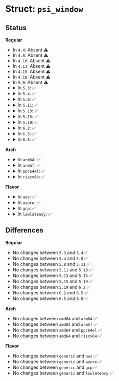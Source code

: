 # Struct: <code>psi_window</code>

## Status
<b>Regular</b>
<ul>
<li>
In <code>4.4</code>: Absent ⚠️
</li>
<li>
In <code>4.8</code>: Absent ⚠️
</li>
<li>
In <code>4.10</code>: Absent ⚠️
</li>
<li>
In <code>4.13</code>: Absent ⚠️
</li>
<li>
In <code>4.15</code>: Absent ⚠️
</li>
<li>
In <code>4.18</code>: Absent ⚠️
</li>
<li>
In <code>5.0</code>: Absent ⚠️
</li>
<li>
<details>
<summary>In <code>5.3</code>: ✅</summary>

```c
struct psi_window {
    u64 size;
    u64 start_time;
    u64 start_value;
    u64 prev_growth;
};
```
</details>
</li>
<li>
<details>
<summary>In <code>5.4</code>: ✅</summary>

```c
struct psi_window {
    u64 size;
    u64 start_time;
    u64 start_value;
    u64 prev_growth;
};
```
</details>
</li>
<li>
<details>
<summary>In <code>5.8</code>: ✅</summary>

```c
struct psi_window {
    u64 size;
    u64 start_time;
    u64 start_value;
    u64 prev_growth;
};
```
</details>
</li>
<li>
<details>
<summary>In <code>5.11</code>: ✅</summary>

```c
struct psi_window {
    u64 size;
    u64 start_time;
    u64 start_value;
    u64 prev_growth;
};
```
</details>
</li>
<li>
<details>
<summary>In <code>5.13</code>: ✅</summary>

```c
struct psi_window {
    u64 size;
    u64 start_time;
    u64 start_value;
    u64 prev_growth;
};
```
</details>
</li>
<li>
<details>
<summary>In <code>5.15</code>: ✅</summary>

```c
struct psi_window {
    u64 size;
    u64 start_time;
    u64 start_value;
    u64 prev_growth;
};
```
</details>
</li>
<li>
<details>
<summary>In <code>5.19</code>: ✅</summary>

```c
struct psi_window {
    u64 size;
    u64 start_time;
    u64 start_value;
    u64 prev_growth;
};
```
</details>
</li>
<li>
<details>
<summary>In <code>6.2</code>: ✅</summary>

```c
struct psi_window {
    u64 size;
    u64 start_time;
    u64 start_value;
    u64 prev_growth;
};
```
</details>
</li>
<li>
<details>
<summary>In <code>6.5</code>: ✅</summary>

```c
struct psi_window {
    u64 size;
    u64 start_time;
    u64 start_value;
    u64 prev_growth;
};
```
</details>
</li>
<li>
<details>
<summary>In <code>6.8</code>: ✅</summary>

```c
struct psi_window {
    u64 size;
    u64 start_time;
    u64 start_value;
    u64 prev_growth;
};
```
</details>
</li>
</ul>
<b>Arch</b>
<ul>
<li>
<details>
<summary>In <code>arm64</code>: ✅</summary>

```c
struct psi_window {
    u64 size;
    u64 start_time;
    u64 start_value;
    u64 prev_growth;
};
```
</details>
</li>
<li>
<details>
<summary>In <code>armhf</code>: ✅</summary>

```c
struct psi_window {
    u64 size;
    u64 start_time;
    u64 start_value;
    u64 prev_growth;
};
```
</details>
</li>
<li>
<details>
<summary>In <code>ppc64el</code>: ✅</summary>

```c
struct psi_window {
    u64 size;
    u64 start_time;
    u64 start_value;
    u64 prev_growth;
};
```
</details>
</li>
<li>
<details>
<summary>In <code>riscv64</code>: ✅</summary>

```c
struct psi_window {
    u64 size;
    u64 start_time;
    u64 start_value;
    u64 prev_growth;
};
```
</details>
</li>
</ul>
<b>Flavor</b>
<ul>
<li>
<details>
<summary>In <code>aws</code>: ✅</summary>

```c
struct psi_window {
    u64 size;
    u64 start_time;
    u64 start_value;
    u64 prev_growth;
};
```
</details>
</li>
<li>
<details>
<summary>In <code>azure</code>: ✅</summary>

```c
struct psi_window {
    u64 size;
    u64 start_time;
    u64 start_value;
    u64 prev_growth;
};
```
</details>
</li>
<li>
<details>
<summary>In <code>gcp</code>: ✅</summary>

```c
struct psi_window {
    u64 size;
    u64 start_time;
    u64 start_value;
    u64 prev_growth;
};
```
</details>
</li>
<li>
<details>
<summary>In <code>lowlatency</code>: ✅</summary>

```c
struct psi_window {
    u64 size;
    u64 start_time;
    u64 start_value;
    u64 prev_growth;
};
```
</details>
</li>
</ul>

## Differences
<b>Regular</b>
<ul>
<li>
No changes between <code>5.3</code> and <code>5.4</code> ✅
</li>
<li>
No changes between <code>5.4</code> and <code>5.8</code> ✅
</li>
<li>
No changes between <code>5.8</code> and <code>5.11</code> ✅
</li>
<li>
No changes between <code>5.11</code> and <code>5.13</code> ✅
</li>
<li>
No changes between <code>5.13</code> and <code>5.15</code> ✅
</li>
<li>
No changes between <code>5.15</code> and <code>5.19</code> ✅
</li>
<li>
No changes between <code>5.19</code> and <code>6.2</code> ✅
</li>
<li>
No changes between <code>6.2</code> and <code>6.5</code> ✅
</li>
<li>
No changes between <code>6.5</code> and <code>6.8</code> ✅
</li>
</ul>
<b>Arch</b>
<ul>
<li>
No changes between <code>amd64</code> and <code>arm64</code> ✅
</li>
<li>
No changes between <code>amd64</code> and <code>armhf</code> ✅
</li>
<li>
No changes between <code>amd64</code> and <code>ppc64el</code> ✅
</li>
<li>
No changes between <code>amd64</code> and <code>riscv64</code> ✅
</li>
</ul>
<b>Flavor</b>
<ul>
<li>
No changes between <code>generic</code> and <code>aws</code> ✅
</li>
<li>
No changes between <code>generic</code> and <code>azure</code> ✅
</li>
<li>
No changes between <code>generic</code> and <code>gcp</code> ✅
</li>
<li>
No changes between <code>generic</code> and <code>lowlatency</code> ✅
</li>
</ul>
